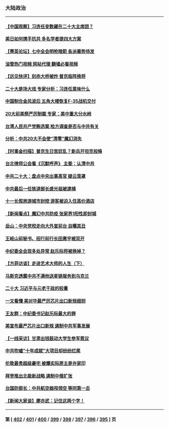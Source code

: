 ### 大陆政治
---
#### [【中国观察】习连任变数藏在二十大主席团？](../../pages/ncid277/n13841601.md?10091245) 
#### [美日如何携手抗共 多名学者提四大方案](../../pages/ncid277/n13839159.md?10091245) 
#### [【菁英论坛】七中全会明枪暗箭 各派蓄势待发](../../pages/ncid277/n13841540.md?10091245) 
#### [油管热门视频 网站代理 翻墙必看视频](http://209.222.30.114:81/youtube.html?10091245)
#### [【远见快评】刻赤大桥被炸 普京临阵换将](../../pages/ncid277/n13841578.md?10091245) 
#### [二十大是场大戏 专家分析：习连任意味什么](../../pages/ncid277/n13841544.md?10091245) 
#### [中国制合金风波后 五角大楼恢复F-35战机交付](../../pages/ncid277/n13841536.md?10091245) 
#### [20大前美祭严厉制裁 专家：美中重大分水岭](../../pages/ncid277/n13841523.md?10091245) 
#### [台湾人民共产党贿选案 检方调查是否与中共有关](../../pages/ncid277/n13841193.md?10091245) 
#### [分析：中共20大不会使“清零”魔幻消失](../../pages/ncid277/n13841076.md?10091245) 
#### [【时事金扫描】普京生日宫廷乱？新兵开坦克投降](../../pages/ncid277/n13841088.md?10091245) 
#### [台北律师公会看《沉默呼声》 主委：认清中共](../../pages/ncid277/n13841269.md?10091245) 
#### [中共二十大：盘点中央出事高官 疑云笼罩](../../pages/ncid277/n13841253.md?10091245) 
#### [中共最后一任铁道部长盛光祖被逮捕](../../pages/ncid277/n13841331.md?10091245) 
#### [十一长假旅游城市封控 游客被迫入住高价酒店](../../pages/ncid277/n13841322.md?10091245) 
#### [【新闻看点】魔幻中共防疫 张家界1阳性即封城](../../pages/ncid277/n13841062.md?10091245) 
#### [岳山：中央党校走向大外宣前台 自曝其丑](../../pages/ncid277/n13840938.md?10091245) 
#### [王岐山前秘书、招行前行长田惠宇被双开](../../pages/ncid277/n13841170.md?10091245) 
#### [中纪委全会现多处异常 赵乐际将被换掉？](../../pages/ncid277/n13841245.md?10091245) 
#### [【方菲访谈】走进艺术大师的人生（下）](../../pages/ncid277/n13841137.md?10091245) 
#### [马斯克透露中共不满他送星链服务到乌克兰](../../pages/ncid277/n13841104.md?10091245) 
#### [二十大 习近平与元老干政的较量](../../pages/ncid277/n13841091.md?10091245) 
#### [一文看懂 美对华最严厉芯片出口新规细则](../../pages/ncid277/n13841067.md?10091245) 
#### [王友群：中纪委书记赵乐际最大的罪](../../pages/ncid277/n13841011.md?10091245) 
#### [美宣布最严芯片出口新规 遏制中共军事发展](../../pages/ncid277/n13841061.md?10091245) 
#### [【一线采访】甘肃出钱鼓动大学生参军惹议](../../pages/ncid277/n13840895.md?10091245) 
#### [中共吹嘘“十年成就”大项目却纷纷烂尾](../../pages/ncid277/n13840852.md?10091245) 
#### [伦敦最贵超级豪宅 被爆实际房主是许家印](../../pages/ncid277/n13841033.md?10091245) 
#### [拜登推出北极新战略 遏制中俄扩张](../../pages/ncid277/n13840956.md?10091245) 
#### [台国防部长：中共航空器闯领空 等同第一击](../../pages/ncid277/n13840387.md?10091245) 
#### [【新闻大家谈】廖亦武：记住这两个字！](../../pages/ncid277/n13840556.md?10091245) 

---
#### 第 [ [402](./402.md?10091245) / [401](./401.md?10091245) / [400](./400.md?10091245) / [399](./399.md?10091245) / [398](./398.md?10091245) / [397](./397.md?10091245) / [396](./396.md?10091245) / [395](./395.md?10091245) ] 页
